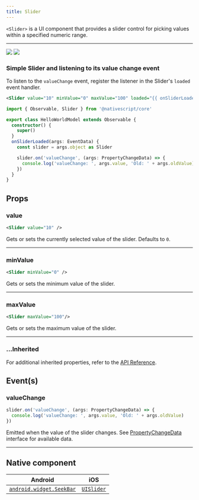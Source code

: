 ```yaml
---
title: Slider
---
```


<!-- TODO: Add flavors -->

`<Slider>` is a UI component that provides a slider control for picking values within a specified numeric range.

---

<DeviceFrame type="ios">
<img  src="https://raw.githubusercontent.com/nativescript-vue/nativescript-vue-ui-tests/master/screenshots/ios-simulator103iPhone6/Slider.png"/>
</DeviceFrame>
<DeviceFrame type="android">
<img src="https://raw.githubusercontent.com/nativescript-vue/nativescript-vue-ui-tests/master/screenshots/android23/Slider.png" />
</DeviceFrame>

### Simple Slider and listening to its value change event

<!-- /// flavor plain -->

To listen to the `valueChange` event, register the listener in the Slider's `loaded` event handler.

<!-- Is the preceeding phrase accurate -->

```xml
<Slider value="10" minValue="0" maxValue="100" loaded="{{ onSliderLoaded }}" />
```

```ts
import { Observable, Slider } from '@nativescript/core'

export class HelloWorldModel extends Observable {
  constructor() {
    super()
  }
  onSliderLoaded(args: EventData) {
    const slider = args.object as Slider

    slider.on('valueChange', (args: PropertyChangeData) => {
      console.log('valueChange: ', args.value, 'Old: ' + args.oldValue)
    })
  }
}
```

<!-- ///

/// flavor angular

```xml
<Slider
  value="10"
  minValue="0"
  maxValue="100"
  (valueChange)="onSliderValueChange($event)"
>
</Slider>
```

```ts
import { Component } from '@angular/core'
import { Slider } from '@nativescript/core'

@Component({
  moduleId: module.id,
  templateUrl: './usage.component.html'
})
export class UsageComponent {
  onSliderValueChange(args) {
    const slider = args.object as Slider
    console.log(`Slider new value ${args.value}`)
  }
}
```

///

/// flavor vue

```xml
<Slider value="80" @valueChange="onValueChanged" />
```

`<Slider>` provides two-way data binding using `v-model`:

```xml
<Slider v-model="value" />
```

///

/// flavor svelte

```tsx
<slider value="80" on:valueChange="{onValueChanged}" />
```

`<slider>` provides two-way data binding of `value`:

```xml
<slider bind:value="{value}" />
```

///

/// flavor react

```tsx
<slider value={0} onValueChange={onValueChange} />
```

/// -->

## Props

### value

```xml
<Slider value="10" />
```

Gets or sets the currently selected value of the slider. Defaults to `0`.

---

### minValue

```xml
<Slider minValue="0" />
```

Gets or sets the minimum value of the slider.

---

### maxValue

```xml
<Slider maxValue="100"/>
```

Gets or sets the maximum value of the slider.

---

### ...Inherited

For additional inherited properties, refer to the [API Reference](https://docs.nativescript.org/api-reference/classes/slider).

## Event(s)

### valueChange

```ts
slider.on('valueChange', (args: PropertyChangeData) => {
  console.log('valueChange: ', args.value, 'Old: ' + args.oldValue)
})
```

Emitted when the value of the slider changes. See [PropertyChangeData](https://docs.nativescript.org/api-reference/interfaces/propertychangedata) interface for available data.

---

## Native component

| Android                                                                                         | iOS                                                                    |
| ----------------------------------------------------------------------------------------------- | ---------------------------------------------------------------------- |
| [`android.widget.SeekBar`](https://developer.android.com/reference/android/widget/SeekBar.html) | [`UISlider`](https://developer.apple.com/documentation/uikit/uislider) |
